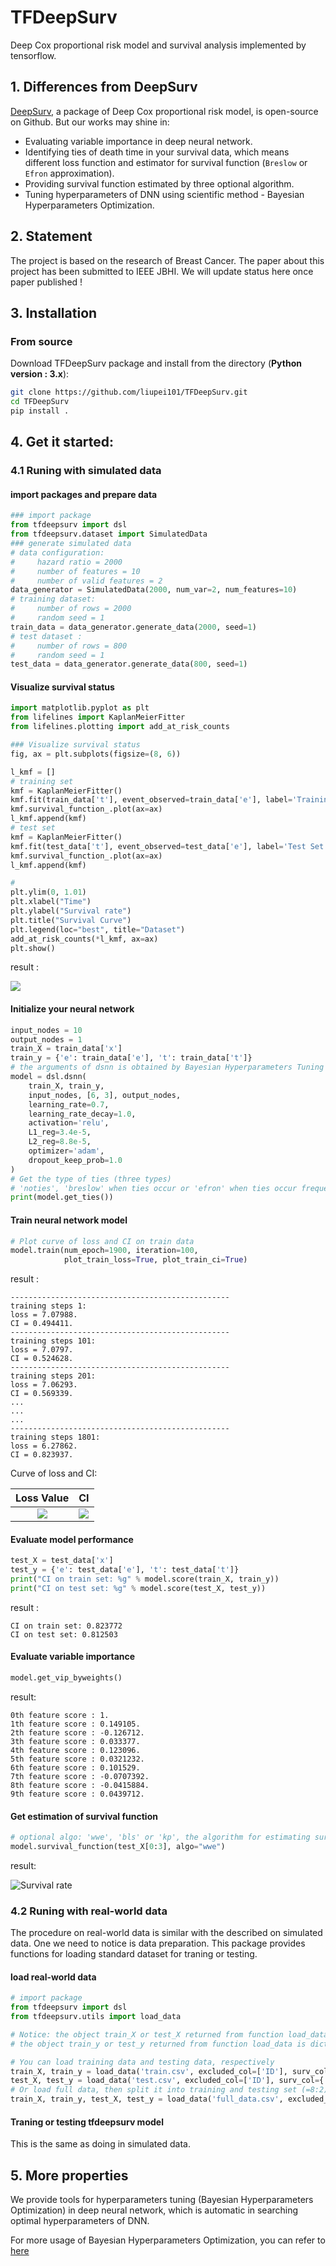 # TFDeepSurv
Deep Cox proportional risk model and survival analysis implemented by tensorflow.

## 1. Differences from DeepSurv
[DeepSurv](https://github.com/jaredleekatzman/DeepSurv), a package of Deep Cox proportional risk model, is open-source on Github. But our works may shine in:

- Evaluating variable importance in deep neural network.
- Identifying ties of death time in your survival data, which means different loss function and estimator for survival function (`Breslow` or `Efron` approximation).
- Providing survival function estimated by three optional algorithm.
- Tuning hyperparameters of DNN using scientific method - Bayesian Hyperparameters Optimization.

## 2. Statement
The project is based on the research of Breast Cancer. The paper about this project has been submitted to IEEE JBHI. We will update status here once paper published !

## 3. Installation
### From source

Download TFDeepSurv package and install from the directory (**Python version : 3.x**):
```bash
git clone https://github.com/liupei101/TFDeepSurv.git
cd TFDeepSurv
pip install .
```

## 4. Get it started:

### 4.1 Runing with simulated data
#### import packages and prepare data
```python
### import package
from tfdeepsurv import dsl
from tfdeepsurv.dataset import SimulatedData
### generate simulated data
# data configuration: 
#     hazard ratio = 2000
#     number of features = 10
#     number of valid features = 2
data_generator = SimulatedData(2000, num_var=2, num_features=10)
# training dataset: 
#     number of rows = 2000
#     random seed = 1
train_data = data_generator.generate_data(2000, seed=1)
# test dataset :
#     number of rows = 800
#     random seed = 1
test_data = data_generator.generate_data(800, seed=1)
```
#### Visualize survival status
```python
import matplotlib.pyplot as plt
from lifelines import KaplanMeierFitter
from lifelines.plotting import add_at_risk_counts

### Visualize survival status
fig, ax = plt.subplots(figsize=(8, 6))

l_kmf = []
# training set
kmf = KaplanMeierFitter()
kmf.fit(train_data['t'], event_observed=train_data['e'], label='Training Set')
kmf.survival_function_.plot(ax=ax)
l_kmf.append(kmf)
# test set
kmf = KaplanMeierFitter()
kmf.fit(test_data['t'], event_observed=test_data['e'], label='Test Set')
kmf.survival_function_.plot(ax=ax)
l_kmf.append(kmf)

# 
plt.ylim(0, 1.01)
plt.xlabel("Time")
plt.ylabel("Survival rate")
plt.title("Survival Curve")
plt.legend(loc="best", title="Dataset")
add_at_risk_counts(*l_kmf, ax=ax)
plt.show()
```

result :

![](tools/README-survival-status.png)

#### Initialize your neural network
```python
input_nodes = 10
output_nodes = 1
train_X = train_data['x']
train_y = {'e': train_data['e'], 't': train_data['t']}
# the arguments of dsnn is obtained by Bayesian Hyperparameters Tuning
model = dsl.dsnn(
    train_X, train_y,
    input_nodes, [6, 3], output_nodes, 
    learning_rate=0.7,
    learning_rate_decay=1.0,
    activation='relu', 
    L1_reg=3.4e-5, 
    L2_reg=8.8e-5, 
    optimizer='adam',
    dropout_keep_prob=1.0
)
# Get the type of ties (three types)
# 'noties', 'breslow' when ties occur or 'efron' when ties occur frequently
print(model.get_ties())
```

#### Train neural network model
```python
# Plot curve of loss and CI on train data
model.train(num_epoch=1900, iteration=100,
            plot_train_loss=True, plot_train_ci=True)
```

result :
```
-------------------------------------------------
training steps 1:
loss = 7.07988.
CI = 0.494411.
-------------------------------------------------
training steps 101:
loss = 7.0797.
CI = 0.524628.
-------------------------------------------------
training steps 201:
loss = 7.06293.
CI = 0.569339.
...
...
...
-------------------------------------------------
training steps 1801:
loss = 6.27862.
CI = 0.823937.
```
Curve of loss and CI:

Loss Value                       | CI
:-------------------------------:|:--------------------------------------:
![](tools/README-loss.png)|![](tools/README-ci.png)

#### Evaluate model performance
```python
test_X = test_data['x']
test_y = {'e': test_data['e'], 't': test_data['t']}
print("CI on train set: %g" % model.score(train_X, train_y))
print("CI on test set: %g" % model.score(test_X, test_y))
```
result :
```
CI on train set: 0.823772
CI on test set: 0.812503
```

#### Evaluate variable importance
```python
model.get_vip_byweights()
```
result:
```
0th feature score : 1.
1th feature score : 0.149105.
2th feature score : -0.126712.
3th feature score : 0.033377.
4th feature score : 0.123096.
5th feature score : 0.0321232.
6th feature score : 0.101529.
7th feature score : -0.0707392.
8th feature score : -0.0415884.
9th feature score : 0.0439712.
```

#### Get estimation of survival function
```python
# optional algo: 'wwe', 'bls' or 'kp', the algorithm for estimating survival function
model.survival_function(test_X[0:3], algo="wwe")
```

result:

![Survival rate](tools/README-surv.png)

### 4.2 Runing with real-world data
The procedure on real-world data is similar with the described on simulated data. One we need to notice is data preparation. This package provides functions for loading standard dataset for traning or testing.

#### load real-world data
```python
# import package
from tfdeepsurv import dsl
from tfdeepsurv.utils import load_data

# Notice: the object train_X or test_X returned from function load_data is numpy.array.
# the object train_y or test_y returned from function load_data is dict like {'e': numpy.array,'t': numpy.array}.

# You can load training data and testing data, respectively
train_X, train_y = load_data('train.csv', excluded_col=['ID'], surv_col={'e': 'event', 't': 'time'})
test_X, test_y = load_data('test.csv', excluded_col=['ID'], surv_col={'e': 'event', 't': 'time'})
# Or load full data, then split it into training and testing set (=8:2).
train_X, train_y, test_X, test_y = load_data('full_data.csv', excluded_col=['ID'], surv_col={'e': 'event', 't': 'time'}, split_ratio=0.8)
```

#### Traning or testing tfdeepsurv model
This is the same as doing in simulated data.

## 5. More properties
We provide tools for hyperparameters tuning (Bayesian Hyperparameters Optimization) in deep neural network, which is automatic in searching optimal hyperparameters of DNN.

For more usage of Bayesian Hyperparameters Optimization, you can refer to [here](bysopt/README.md)